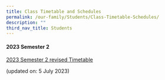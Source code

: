 ```yaml
---
title: Class Timetable and Schedules
permalink: /our-family/Students/Class-Timetable-Schedules/
description: ""
third_nav_title: Students
---
```

#### **2023 Semester 2**

[2023 Semester 2 revised Timetable](/files/Students/2023%20sem%202%20timetable%20(revised)%20-%20classes%20(5%20jul%202023).pdf)
 
 (updated on: 5 July 2023)